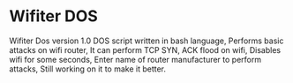 # Wifiter DOS

Wifiter Dos version 1.0
DOS script written in bash language,
Performs basic attacks on wifi router,
It can perform TCP SYN, ACK flood on wifi,
Disables wifi for some seconds,
Enter name of router manufacturer to perform attacks,
Still working on it to make it better. 
